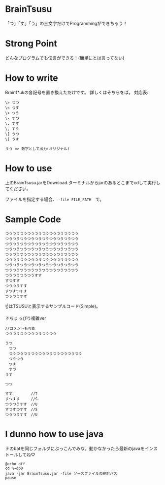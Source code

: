 # BrainTsusu
「つ」「す」「う」の三文字だけでProgrammingができちゃう！

# Strong Point
どんなプログラムでも伝言ができる！(簡単にとは言ってない)

# How to write
Brainf\*ukの各記号を置き換えただけです。
詳しくはそちらをば。
対応表:
```
\> つつ
\< つす
\+ つう
\- すつ
\. すす
\, すう
\[ うつ
\] うす

うう => 数字として出力(オリジナル)
```
# How to use
上のBrainTsusu.jarをDownload.ターミナルからjarのあるとこまでcdして実行してください。

ファイルを指定する場合、 `-file FILE_PATH`　で。

# Sample Code
```
つうつうつうつうつうつうつうつうつうつう
つうつうつうつうつうつうつうつうつうつう
つうつうつうつうつうつうつうつうつうつう
つうつうつうつうつうつうつうつうつうつう
つうつうつうつうつうつうつうつうつうつう
つうつうつうつうつうつうつうつうつうつう
つうつうつうつうつうつうつうつうつうつう
つうつうつうつうつうつうつうつうつうつう
つうつうつうつうすす
すつすす
つうつうすす
すつすつすす
つうつうすす
```
☝はTSUSUと表示するサンプルコード(Simple)。

☟ちょっぴり複雑ver
```
//コメントも可能
つうつうつうつうつうつうつう

うつ
　つつ
　つうつうつうつうつうつうつうつうつうつう
　つうつう
　つす
　すつ
うす

つつ

すす　　　　　//T
すつすす　　　//S
つうつうすす　//U
すつすつすす　//S
つうつうすす　//U
```

# I dunno how to use java
☟のbatを同じフォルダにぶっこんでみな。動かなかったら最新のjavaをインストールしてね♡
```
@echo off
cd %~dp0
java -jar BrainTsusu.jar -file ソースファイルの絶対パス
pause
```
